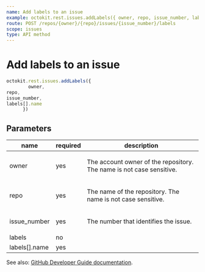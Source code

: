 ```yaml
---
name: Add labels to an issue
example: octokit.rest.issues.addLabels({ owner, repo, issue_number, labels[].name })
route: POST /repos/{owner}/{repo}/issues/{issue_number}/labels
scope: issues
type: API method
---
```


# Add labels to an issue

```js
octokit.rest.issues.addLabels({
        owner,
repo,
issue_number,
labels[].name
      })
```

## Parameters

<table>
  <thead>
    <tr>
      <th>name</th>
      <th>required</th>
      <th>description</th>
    </tr>
  </thead>
  <tbody>
    <tr><td>owner</td><td>yes</td><td>

The account owner of the repository. The name is not case sensitive.

</td></tr>
<tr><td>repo</td><td>yes</td><td>

The name of the repository. The name is not case sensitive.

</td></tr>
<tr><td>issue_number</td><td>yes</td><td>

The number that identifies the issue.

</td></tr>
<tr><td>labels</td><td>no</td><td>

</td></tr>
<tr><td>labels[].name</td><td>yes</td><td>

</td></tr>
  </tbody>
</table>

See also: [GitHub Developer Guide documentation](https://docs.github.com/enterprise-cloud@latest//rest/reference/issues#add-labels-to-an-issue).
